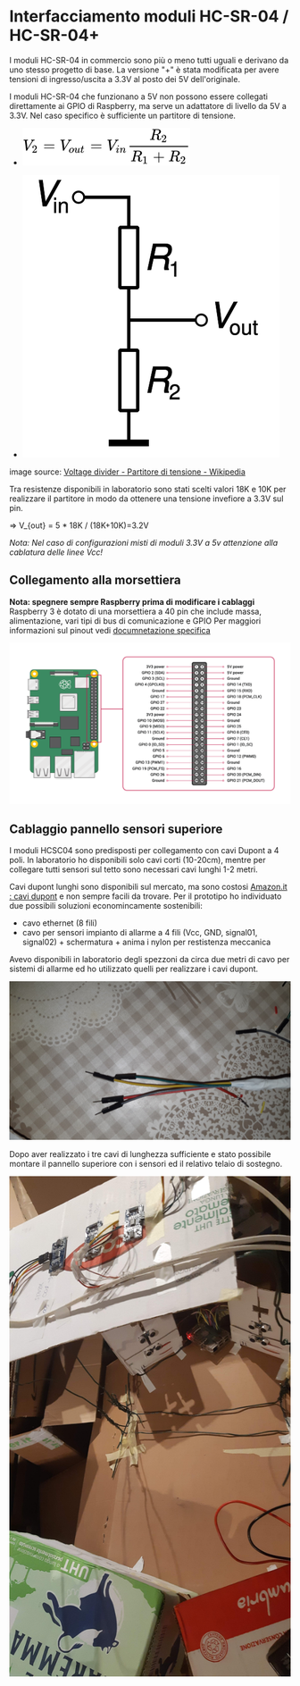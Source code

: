 # Interfacciamento moduli HC-SR-04 / HC-SR-04+

I moduli HC-SR-04 in commercio sono più o meno tutti uguali e derivano da uno stesso progetto di base. La versione "+" è stata modificata per avere tensioni di ingresso/uscita a 3.3V al posto dei 5V dell'originale.  

I moduli HC-SR-04 che funzionano a 5V non possono essere collegati direttamente ai GPIO di Raspberry, ma serve un adattatore di livello da 5V a 3.3V. Nel caso specifico è sufficiente un partitore di tensione.

- ![voltage divider formula](../media/Voltage_divider_formula.svg)

- ![voltage divider](../media/Voltage_divider.svg)

 image source: [Voltage divider - Partitore di tensione - Wikipedia](https://it.wikipedia.org/wiki/Partitore_di_tensione#/media/File:Voltage_divider.svg)

 Tra resistenze disponibili in laboratorio sono stati scelti valori 18K e 10K per realizzare il partitore in modo da ottenere una tensione invefiore a 3.3V sul pin.

 => V_{out} = 5 * 18K / (18K+10K)=3.2V

_Nota: Nel caso di configurazioni misti di moduli 3.3V a 5v attenzione alla cablatura delle linee Vcc!_

## Collegamento alla morsettiera

 **Nota: spegnere sempre Raspberry prima di modificare i cablaggi**
Raspberry 3 è dotato di una morsettiera a 40 pin che include massa, alimentazione, vari tipi di bus di comunicazione e GPIO
Per maggiori informazioni sul pinout vedi [documnetazione specifica](https://www.raspberrypi.org/documentation/usage/gpio/)

![GPIO pins](../media/GPIO-Pinout-Diagram-2.png)

## Cablaggio pannello sensori superiore

I moduli HCSC04 sono predisposti per collegamento con cavi Dupont a 4 poli. In laboratorio ho disponibili solo cavi corti (10-20cm), mentre per collegare tutti sensori sul tetto sono necessari cavi lunghi 1-2 metri.  

Cavi dupont lunghi sono disponibili sul mercato, ma sono costosi [Amazon.it : cavi dupont](https://www.amazon.it/s?k=cavi+dupont) e non sempre facili da trovare.  Per il prototipo ho individuato due possibili soluzioni economincamente sostenibili:

- cavo ethernet (8 fili)
- cavo per sensori impianto di allarme a 4 fili (Vcc, GND, signal01, signal02) + schermatura + anima i nylon per restistenza meccanica

Avevo disponibili in laboratorio  degli spezzoni da circa due metri di cavo per sistemi di allarme ed ho utilizzato quelli per realizzare i cavi dupont.

![cavo dupont per i sensori](../media/sensor_cable02.jpg)

Dopo aver realizzato i tre cavi di lunghezza sufficiente e stato possibile montare il pannello superiore con i sensori ed il relativo telaio di sostegno.

![roof sensor panel](../media/roof_panel_wiring.jpg)
